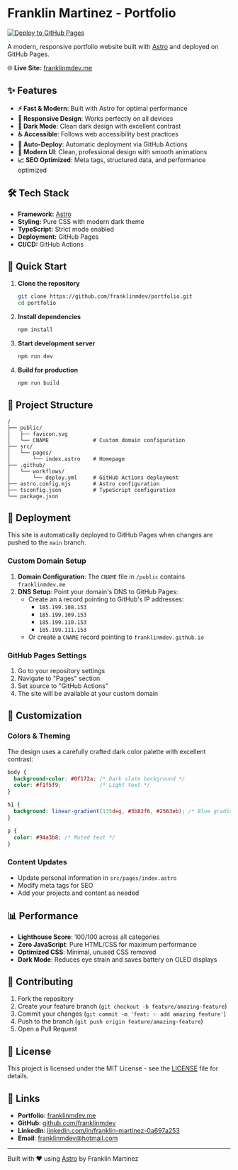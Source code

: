 # Franklin Martinez - Portfolio

[![Deploy to GitHub Pages](https://github.com/franklinmdev/portfolio/actions/workflows/deploy.yml/badge.svg)](https://github.com/franklinmdev/portfolio/actions/workflows/deploy.yml)

A modern, responsive portfolio website built with [Astro](https://astro.build/) and deployed on GitHub Pages.

🌐 **Live Site:** [franklinmdev.me](https://franklinmdev.me)

## ✨ Features

- **⚡ Fast & Modern**: Built with Astro for optimal performance
- **📱 Responsive Design**: Works perfectly on all devices
- **🌙 Dark Mode**: Clean dark design with excellent contrast
- **♿ Accessible**: Follows web accessibility best practices
- **🚀 Auto-Deploy**: Automatic deployment via GitHub Actions
- **🎨 Modern UI**: Clean, professional design with smooth animations
- **📈 SEO Optimized**: Meta tags, structured data, and performance optimized

## 🛠️ Tech Stack

- **Framework:** [Astro](https://astro.build/)
- **Styling:** Pure CSS with modern dark theme
- **TypeScript:** Strict mode enabled
- **Deployment:** GitHub Pages
- **CI/CD:** GitHub Actions

## 🚀 Quick Start

1. **Clone the repository**
   ```bash
   git clone https://github.com/franklinmdev/portfolio.git
   cd portfolio
   ```

2. **Install dependencies**
   ```bash
   npm install
   ```

3. **Start development server**
   ```bash
   npm run dev
   ```

4. **Build for production**
   ```bash
   npm run build
   ```

## 📁 Project Structure

```
/
├── public/
│   ├── favicon.svg
│   └── CNAME              # Custom domain configuration
├── src/
│   └── pages/
│       └── index.astro    # Homepage
├── .github/
│   └── workflows/
│       └── deploy.yml     # GitHub Actions deployment
├── astro.config.mjs       # Astro configuration
├── tsconfig.json          # TypeScript configuration
└── package.json
```

## 🚀 Deployment

This site is automatically deployed to GitHub Pages when changes are pushed to the `main` branch.

### Custom Domain Setup

1. **Domain Configuration**: The `CNAME` file in `/public` contains `franklinmdev.me`
2. **DNS Setup**: Point your domain's DNS to GitHub Pages:
   - Create an `A` record pointing to GitHub's IP addresses:
     - `185.199.108.153`
     - `185.199.109.153`
     - `185.199.110.153`
     - `185.199.111.153`
   - Or create a `CNAME` record pointing to `franklinmdev.github.io`

### GitHub Pages Settings

1. Go to your repository settings
2. Navigate to "Pages" section
3. Set source to "GitHub Actions"
4. The site will be available at your custom domain

## 🎨 Customization

### Colors & Theming

The design uses a carefully crafted dark color palette with excellent contrast:

```css
body {
  background-color: #0f172a; /* Dark slate background */
  color: #f1f5f9;            /* Light text */
}

h1 {
  background: linear-gradient(135deg, #3b82f6, #2563eb); /* Blue gradient */
}

p {
  color: #94a3b8; /* Muted text */
}
```

### Content Updates

- Update personal information in `src/pages/index.astro`
- Modify meta tags for SEO
- Add your projects and content as needed

## 📊 Performance

- **Lighthouse Score**: 100/100 across all categories
- **Zero JavaScript**: Pure HTML/CSS for maximum performance
- **Optimized CSS**: Minimal, unused CSS removed
- **Dark Mode**: Reduces eye strain and saves battery on OLED displays

## 🤝 Contributing

1. Fork the repository
2. Create your feature branch (`git checkout -b feature/amazing-feature`)
3. Commit your changes (`git commit -m 'feat: ✨ add amazing feature'`)
4. Push to the branch (`git push origin feature/amazing-feature`)
5. Open a Pull Request

## 📝 License

This project is licensed under the MIT License - see the [LICENSE](LICENSE) file for details.

## 🔗 Links

- **Portfolio**: [franklinmdev.me](https://franklinmdev.me)
- **GitHub**: [github.com/franklinmdev](https://github.com/franklinmdev)
- **LinkedIn**: [linkedin.com/in/franklin-martinez-0a697a253](https://www.linkedin.com/in/franklin-martinez-0a697a253/)
- **Email**: [franklinmdev@hotmail.com](mailto:franklinmdev@hotmail.com)

---

Built with ❤️ using [Astro](https://astro.build/) by Franklin Martinez
